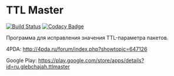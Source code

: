 # TTL Master

[![Build Status](https://travis-ci.org/TTLMaster/TTLMaster.svg?branch=develop)](https://travis-ci.org/TTLMaster/TTLMaster) [![Codacy Badge](https://api.codacy.com/project/badge/Grade/f289637240b344fd8b6de8d171e324ac)](https://www.codacy.com/app/fuldaros/TTLMaster)

Программа для исправления значения TTL-параметра пакетов.

4PDA: http://4pda.ru/forum/index.php?showtopic=647126

Google Play: https://play.google.com/store/apps/details?id=ru.glebchajah.ttlmaster
